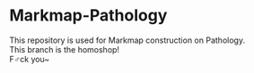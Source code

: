 # Markmap-Pathology

This repository is used for Markmap construction on Pathology.  
This branch is the homoshop!  
F♂ck you~